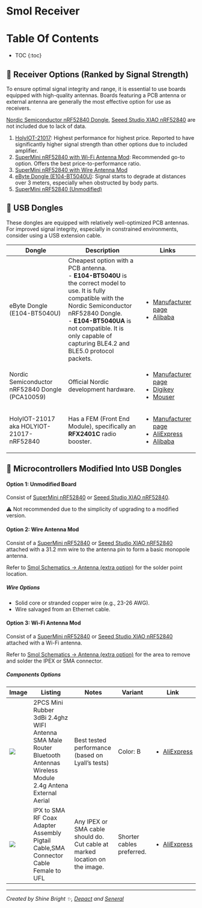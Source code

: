 <link rel="stylesheet" href="../assets/css/smol-slimes.css">

# Smol Receiver

# Table Of Contents

- TOC
  {:toc}

## 📶 Receiver Options (Ranked by Signal Strength)

To ensure optimal signal integrity and range, it is essential to use boards equipped with high-quality antennas. Boards featuring a PCB antenna or external antenna are generally the most effective option for use as receivers.

<a href="#NordicDongle">Nordic Semiconductor nRF52840 Dongle</a>, <a href="#-microcontrollers-modified-into-usb-dongles">Seeed Studio XIAO nRF52840</a> are not included due to lack of data.

1. <a href="#HolyIOT">HolyIOT-21017</a>: Highest performance for highest price. Reported to have significantly higher signal strength than other options due to included amplifier.
2. <a href="#option-3-wi-fi-antenna-mod">SuperMini nRF52840 with Wi-Fi Antenna Mod</a>: Recommended go-to option. Offers the best price-to-performance ratio.
3. <a href="#option-2-wire-antenna-mod">SuperMini nRF52840 with Wire Antenna Mod</a>
4. <a href="#eByteDongle">eByte Dongle (E104-BT5040U)</a>: Signal starts to degrade at distances over 3 meters, especially when obstructed by body parts.
5. <a href="#option-1-unmodified-board">SuperMini nRF52840 (Unmodified)</a>

## 📡 USB Dongles

These dongles are equipped with relatively well-optimized PCB antennas. For improved signal integrity, especially in constrained environments, consider using a USB extension cable.

<div class="table-wrapper">
  <table>
    <thead>
      <tr>
        <th>Dongle</th>
        <th>Description</th>
        <th>Links</th>
      </tr>
    </thead>
    <tbody>
      <tr>
        <td>
          <span id="eByteDongle"> eByte Dongle (E104-BT5040U) </span>
        </td>
        <td>
          Cheapest option with a PCB antenna.<br />
          - <strong>E104-BT5040U</strong> is the correct model to use. It is
          fully compatible with the Nordic Semiconductor nRF52840 Dongle.<br />
          - <strong>E104-BT5040UA</strong> is not compatible. It is only capable
          of capturing BLE4.2 and BLE5.0 protocol packets.
        </td>
        <td>
          <ul>
            <li>
              <a
                href="https://www.cdebyte.com/products/E104-BT5040U"
              >
                Manufacturer page
              </a>
            </li>
            <li>
              <a
                href="https://www.alibaba.com/product-detail/Ebyte-ODM-E104-BT5040U-nRF52840-BLE4_1600579144016.html?spm=a2756.trade-list-buyer.0.0.535476e9B4p1qV"
              >
                Alibaba
              </a>
            </li>
          </ul>
        </td>
      </tr>
      <tr>
        <td>
          <span id="NordicDongle">
            Nordic Semiconductor nRF52840 Dongle (PCA10059)
          </span>
        </td>
        <td>Official Nordic development hardware.</td>
        <td>
          <ul>
            <li>
              <a href="https://www.nordicsemi.com/Products/Development-hardware/nRF52840-Dongle">
                Manufacturer page
              </a>
            </li>
            <li>
              <a
                href="https://www.digikey.com/en/products/detail/nordic-semiconductor-asa/NRF52840-DONGLE/9491124"
              >
                Digikey
              </a>
            </li>
            <li>
              <a
                href="https://eu.mouser.com/ProductDetail/Nordic-Semiconductor/nRF52840-Dongle?qs=gTYE2QTfZfTbdrOaMHWEZg%3D%3D"
              >
                Mouser
              </a>
            </li>
          </ul>
        </td>
      </tr>
      <tr>
        <td>
          <span id="HolyIOT"> HolyIOT-21017 aka HOLYIOT-21017-nRF52840 </span>
        </td>
        <td>
          Has a FEM (Front End Module), specifically an
          <strong>RFX2401C</strong> radio booster.
        </td>
        <td>
          <ul>
            <li>
              <a href="http://www.holyiot.com/eacp_view.asp?id=336">
                Manufacturer page
              </a>
            </li>
            <li>
              <a href="https://www.aliexpress.com/item/1005004673179004.html">
                AliExpress
              </a>
            </li>
            <li>
              <a
                href="https://holyiot.en.alibaba.com/search/product?SearchText=HOLYIOT-21017-nRF52840"
              >
                Alibaba
              </a>
            </li>
          </ul>
        </td>
      </tr>
    </tbody>
  </table>
</div>

## 📡 Microcontrollers Modified Into USB Dongles

#### Option 1: Unmodified Board

Consist of <a href="#-microcontrollers-modified-into-usb-dongles">SuperMini nRF52840</a> or <a href="#-microcontrollers-modified-into-usb-dongles">Seeed Studio XIAO nRF52840</a>.

⚠️ Not recommended due to the simplicity of upgrading to a modified version.

#### Option 2: Wire Antenna Mod

Consist of a <a href="#-microcontrollers-modified-into-usb-dongles">SuperMini nRF52840</a> or <a href="#-microcontrollers-modified-into-usb-dongles">Seeed Studio XIAO nRF52840</a> attached with a 31.2 mm wire to the antenna pin to form a basic monopole antenna.

Refer to <a href="./smol-tracker.md#schematics">Smol Schematics -> Antenna (extra option)</a> for the solder point location.

##### Wire Options

- Solid core or stranded copper wire (e.g., 23-26 AWG).
- Wire salvaged from an Ethernet cable.

#### Option 3: Wi-Fi Antenna Mod

Consist of a <a href="#-microcontrollers-modified-into-usb-dongles">SuperMini nRF52840</a> or <a href="#-microcontrollers-modified-into-usb-dongles">Seeed Studio XIAO nRF52840</a> attached with a Wi-Fi antenna.

Refer to <a href="./smol-tracker.md#schematics">Smol Schematics -> Antenna (extra option)</a> for the area to remove and solder the IPEX or SMA connector.

##### Components Options

<div class="table-wrapper">
  <table>
    <thead>
      <tr>
        <th>Image</th>
        <th>Listing</th>
        <th>Notes</th>
        <th>Variant</th>
        <th>Link</th>
      </tr>
    </thead>
    <tbody>
      <tr>
        <td>
          <img src="../assets\img\smol-receiver\wifi_antenna.webp" loading="lazy" />
        </td>
        <td>
          2PCS Mini Rubber 3dBi 2.4ghz WIFI Antenna SMA Male Router Bluetooth
          Antennas Wireless Module 2.4g Antena External Aerial
        </td>
        <td>Best tested performance (based on Lyall’s tests)</td>
        <td>Color: B</td>
        <td>
          <ul>
            <li>
              <a href="https://www.aliexpress.com/item/1005006686310444.html">
                AliExpress
              </a>
            </li>
          </ul>
        </td>
      </tr>
      <tr>
        <td>
          <img
            src="../assets\img\smol-receiver\wifi_antenna_adapter.webp"
            loading="lazy"
          />
        </td>
        <td>
          IPX to SMA RF Coax Adapter Assembly Pigtail Cable,SMA Connector Cable
          Female to UFL
        </td>
        <td>
          Any IPEX or SMA cable should do.
          <br />
          Cut cable at marked location on the image.
        </td>
        <td>Shorter cables preferred.</td>
        <td>
          <ul>
            <li>
              <a href="https://www.aliexpress.com/item/32896039259.html">
                AliExpress
              </a>
            </li>
          </ul>
        </td>
      </tr>
    </tbody>
  </table>
</div>

<hr/>

*Created by Shine Bright ✨, [Depact](https://github.com/Depact) and [Seneral](https://github.com/Seneral)*
